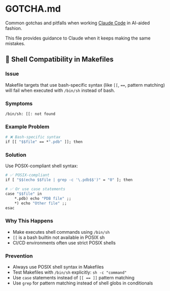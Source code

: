 # GOTCHA.md

Common gotchas and pitfalls when working [Claude Code](https://claude.ai/code) in AI-aided fashion.

This file provides guidance to Claude when it keeps making the same mistakes.

## 🐚 Shell Compatibility in Makefiles

### Issue
Makefile targets that use bash-specific syntax (like `[[`, `==`, pattern matching) will fail when executed with `/bin/sh` instead of bash.

### Symptoms
```
/bin/sh: [[: not found
```

### Example Problem
```makefile
# ❌ Bash-specific syntax
if [[ "$$file" == *".pdb" ]]; then
```

### Solution
Use POSIX-compliant shell syntax:
```makefile
# ✅ POSIX-compliant
if [ "$$(echo $$file | grep -c '\.pdb$$')" = "0" ]; then

# ✅ Or use case statements
case "$$file" in
    *.pdb) echo "PDB file" ;;
    *) echo "Other file" ;;
esac
```

### Why This Happens
- Make executes shell commands using `/bin/sh`
- `[[` is a bash builtin not available in POSIX sh
- CI/CD environments often use strict POSIX shells

### Prevention
- Always use POSIX shell syntax in Makefiles
- Test Makefiles with `/bin/sh` explicitly: `sh -c "command"`
- Use `case` statements instead of `[[ == ]]` pattern matching
- Use `grep` for pattern matching instead of shell globs in conditionals
